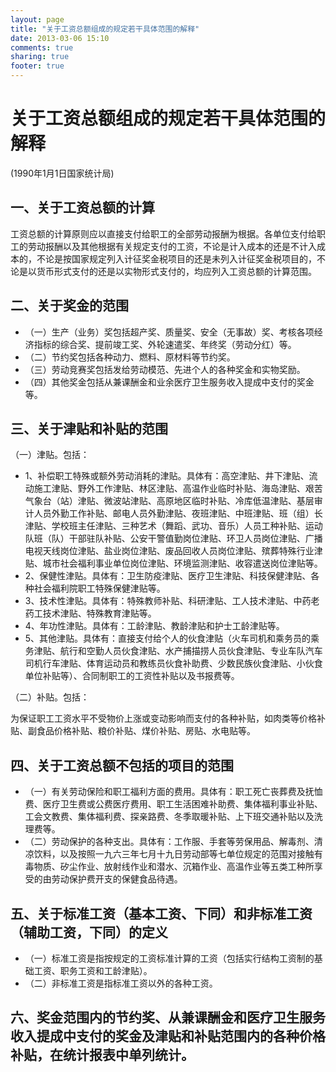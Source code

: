 ```yaml
---
layout: page
title: "关于工资总额组成的规定若干具体范围的解释"
date: 2013-03-06 15:10
comments: true
sharing: true
footer: true
---
```


# 关于工资总额组成的规定若干具体范围的解释

(1990年1月1日国家统计局)

## 一、关于工资总额的计算

工资总额的计算原则应以直接支付给职工的全部劳动报酬为根据。各单位支付给职工的劳动报酬以及其他根据有关规定支付的工资，不论是计入成本的还是不计入成本的，不论是按国家规定列入计征奖金税项目的还是未列入计征奖金税项目的，不论是以货币形式支付的还是以实物形式支付的，均应列入工资总额的计算范围。

## 二、关于奖金的范围

* （一）生产（业务）奖包括超产奖、质量奖、安全（无事故）奖、考核各项经济指标的综合奖、提前竣工奖、外轮速遣奖、年终奖（劳动分红）等。
* （二）节约奖包括各种动力、燃料、原材料等节约奖。
* （三）劳动竞赛奖包括发给劳动模范、先进个人的各种奖金和实物奖励。
* （四）其他奖金包括从兼课酬金和业余医疗卫生服务收入提成中支付的奖金等。

## 三、关于津贴和补贴的范围

（一）津贴。包括：

* 1、补偿职工特殊或额外劳动消耗的津贴。具体有：高空津贴、井下津贴、流动施工津贴、野外工作津贴、林区津贴、高温作业临时补贴、海岛津贴、艰苦气象台（站）津贴、微波站津贴、高原地区临时补贴、冷库低温津贴、基层审计人员外勤工作补贴、邮电人员外勤津贴、夜班津贴、中班津贴、班（组）长津贴、学校班主任津贴、三种艺术（舞蹈、武功、音乐）人员工种补贴、运动队班（队）干部驻队补贴、公安干警值勤岗位津贴、环卫人员岗位津贴、广播电视天线岗位津贴、盐业岗位津贴、废品回收人员岗位津贴、殡葬特殊行业津贴、城市社会福利事业单位岗位津贴、环境监测津贴、收容遣送岗位津贴等。
* 2、保健性津贴。具体有：卫生防疫津贴、医疗卫生津贴、科技保健津贴、各种社会福利院职工特殊保健津贴等。
* 3、技术性津贴。具体有：特殊教师补贴、科研津贴、工人技术津贴、中药老药工技术津贴、特殊教育津贴等。
* 4、年功性津贴。具体有：工龄津贴、教龄津贴和护士工龄津贴等。
* 5、其他津贴。具体有：直接支付给个人的伙食津贴（火车司机和乘务员的乘务津贴、航行和空勤人员伙食津贴、水产捕描捞人员伙食津贴、专业车队汽车司机行车津贴、体育运动员和教练员伙食补助费、少数民族伙食津贴、小伙食单位补贴等）、合同制职工的工资性补贴以及书报费等。

（二）补贴。包括：

为保证职工工资水平不受物价上涨或变动影响而支付的各种补贴，如肉类等价格补贴、副食品价格补贴、粮价补贴、煤价补贴、房贴、水电贴等。

## 四、关于工资总额不包括的项目的范围

* （一）有关劳动保险和职工福利方面的费用。具体有：职工死亡丧葬费及抚恤费、医疗卫生费或公费医疗费用、职工生活困难补助费、集体福利事业补贴、工会文教费、集体福利费、探亲路费、冬季取暖补贴、上下班交通补贴以及洗理费等。
* （二）劳动保护的各种支出。具体有：工作服、手套等劳保用品、解毒剂、清凉饮料，以及按照一九六三年七月十九日劳动部等七单位规定的范围对接触有毒物质、矽尘作业、放射线作业和潜水、沉箱作业、高温作业等五类工种所享受的由劳动保护费开支的保健食品待遇。

## 五、关于标准工资（基本工资、下同）和非标准工资（辅助工资，下同）的定义

* （一）标准工资是指按规定的工资标准计算的工资（包括实行结构工资制的基础工资、职务工资和工龄津贴）。
* （二）非标准工资是指标准工资以外的各种工资。

## 六、奖金范围内的节约奖、从兼课酬金和医疗卫生服务收入提成中支付的奖金及津贴和补贴范围内的各种价格补贴，在统计报表中单列统计。 


